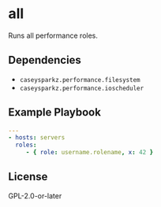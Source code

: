 # all

Runs all performance roles.

## Dependencies

* `caseysparkz.performance.filesystem`
* `caseysparkz.performance.ioscheduler`

## Example Playbook

```yaml
---
- hosts: servers
  roles:
     - { role: username.rolename, x: 42 }
```

## License

GPL-2.0-or-later

